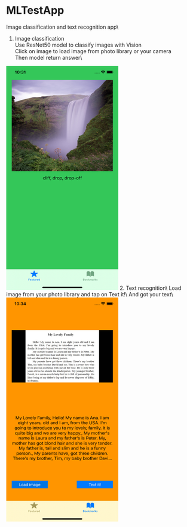 # MLTestApp
Image classification and text recognition app\
1. Image classification\
Use ResNet50 model to classify images with Vision\
Click on image to load image from photo library or your camera\
Then model return answer\
<img src="https://github.com/zappGit/MLTestApp/blob/main/Image.png?raw=true" width="300" height="600">
2. Text recognition\
Load image from your photo library and tap on Text it!\
And got your text\
<img src="https://github.com/zappGit/MLTestApp/blob/main/text.png?raw=true" width="300" height="600">
